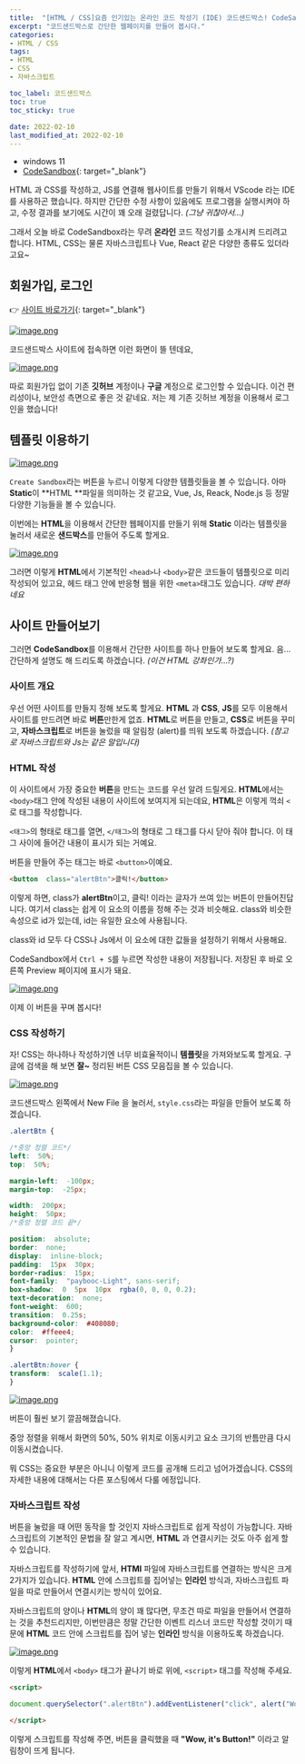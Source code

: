 ```yaml
---
title:  "[HTML / CSS]요즘 인기있는 온라인 코드 작성기 (IDE) 코드샌드박스! CodeSandbox"
excerpt: "코드샌드박스로 간단한 웹페이지를 만들어 봅시다."
categories: 
- HTML / CSS
tags:
- HTML
- CSS
- 자바스크립트

toc_label: 코드샌드박스
toc: true
toc_sticky: true
 
date: 2022-02-10
last_modified_at: 2022-02-10
---
```


- windows 11
- [CodeSandbox](https://codesandbox.io){: target="_blank"}

HTML 과 CSS를 작성하고, JS를 연결해 웹사이트를 만들기 위해서 VScode 라는 IDE를 사용하곤 했습니다. 하지만 간단한 수정 사항이 있음에도 프로그램을 실행시켜야 하고, 수정 결과를 보기에도 시간이 꽤 오래 걸렸답니다. *(그냥 귀찮아서...)*

그래서 오늘 바로 CodeSandbox라는 무려 **온라인** 코드 작성기를 소개시켜 드리려고 합니다.
HTML, CSS는 물론 자바스크립트나 Vue, React 같은 다양한 종류도 있더라고요~

## 회원가입, 로그인
👉 [사이트 바로가기](https://codesandbox.io){: target="_blank"}

[![image.png](https://i.postimg.cc/rmbM9zNT/image.png)](https://postimg.cc/2b4skkt9)

코드샌드박스 사이트에 접속하면 이런 화면이 뜰 텐데요,

[![image.png](https://i.postimg.cc/QC1C9pGw/image.png)](https://postimg.cc/dZQwgZ0j)

따로 회원가입 없이 기존 **깃허브** 계정이나 **구글** 계정으로 로그인할 수 있습니다.
이건 편리성이나, 보안성 측면으로 좋은 것 같네요.
저는 제 기존 깃허브 계정을 이용해서 로그인을 했습니다!

## 템플릿 이용하기

[![image.png](https://i.postimg.cc/3wqxtL3z/image.png)](https://postimg.cc/v1WyBtgv)

`Create Sandbox`라는 버튼을 누르니 이렇게 다양한 템플릿들을 볼 수 있습니다.
아마 **Static**이 **HTML **파일을 의미하는 것 같고요, Vue, Js, Reack, Node.js 등 정말 다양한 기능들을 볼 수 있습니다.

이번에는 **HTML**을 이용해서 간단한 웹페이지를 만들기 위해 **Static** 이라는 템플릿을 눌러서 새로운 **샌드박스**를 만들어 주도록 할게요.

[![image.png](https://i.postimg.cc/Z5TFrLYr/image.png)](https://postimg.cc/6ymvKnv3)

그러면 이렇게 **HTML**에서 기본적인 `<head>`나 `<body>`같은 코드들이 템플릿으로 미리 작성되어 있고요, 헤드 태그 안에 반응형 웹을 위한 `<meta>`태그도 있습니다.
*대박 편하네요*

## 사이트 만들어보기
그러면 **CodeSandbox**를 이용해서 간단한 사이트를 하나 만들어 보도록 할게요.
음... 간단하게 설명도 해 드리도록 하겠습니다. *(이건 HTML 강좌인가...?)*

### 사이트 개요
우선 어떤 사이트를 만들지 정해 보도록 할게요. **HTML** 과 **CSS**, **JS**를 모두 이용해서 사이트를 만드려면 바로 **버튼**만한게 없죠. **HTML**로 버튼을 만들고, **CSS**로 버튼을 꾸미고, **자바스크립트**로 버튼을 눌렀을 때 알림창 (alert)를 띄워 보도록 하겠습니다.
*(참고로 자바스크립트와 Js는 같은 말입니다)*

### HTML 작성
이 사이트에서 가장 중요한 **버튼**을 만드는 코드를 우선 알려 드릴게요.
**HTML**에서는 `<body>`태그 안에 작성된 내용이 사이트에 보여지게 되는데요, 
**HTML**은 이렇게 꺽쇠 `<` 로 태그를 작성합니다.

`<태그>`의 형태로 태그를 열면, `</태그>`의 형태로 그 태그를 다시 닫아 줘야 합니다.
이 태그 사이에 들어간 내용이 표시가 되는 거예요.

버튼을 만들어 주는 태그는 바로 `<button>`이예요.
~~~ html
<button  class="alertBtn">클릭!</button>
~~~
이렇게 하면, class가 **alertBtn**이고, 클릭! 이라는 글자가 쓰여 있는 버튼이 만들어진답니다.
여기서 class는 쉽게 이 요소의 이름을 정해 주는 것과 비슷해요. class와 비슷한 속성으로 id가 있는데, id는 유일한 요소에 사용됩니다.

class와 id 모두 다 CSS나 Js에서 이 요소에 대한 값들을 설정하기 위해서 사용해요.

CodeSandbox에서 `Ctrl + S`를 누르면 작성한 내용이 저장됩니다.
저장된 후 바로 오른쪽 Preview 페이지에 표시가 돼요.

[![image.png](https://i.postimg.cc/fRmyR4QC/image.png)](https://postimg.cc/0z5PVBQK)

이제 이 버튼을 꾸며 봅시다!

### CSS 작성하기

자! CSS는 하나하나 작성하기엔 너무 비효율적이니 **템플릿**을 가져와보도록 할게요.
구글에 검색을 해 보면 **잘~** 정리된 버튼 CSS 모음집을 볼 수 있습니다.

[![image.png](https://i.postimg.cc/g2GZ6kcj/image.png)](https://postimg.cc/3dbRshvQ)

코드샌드박스 왼쪽에서 New File 을 눌러서, 
`style.css`라는 파일을 만들어 보도록 하겠습니다.


~~~ CSS
.alertBtn {

/*중앙 정렬 코드*/
left:  50%;
top:  50%;

margin-left:  -100px;
margin-top:  -25px;

width:  200px;
height:  50px;
/*중앙 정렬 코드 끝*/

position:  absolute;
border:  none;
display:  inline-block;
padding:  15px  30px;
border-radius:  15px;
font-family:  "paybooc-Light", sans-serif;
box-shadow:  0  5px  10px  rgba(0, 0, 0, 0.2);
text-decoration:  none;
font-weight:  600;
transition:  0.25s;
background-color:  #408080;
color:  #ffeee4;
cursor:  pointer;
}

.alertBtn:hover {
transform:  scale(1.1);
}
~~~

[![image.png](https://i.postimg.cc/FKgK0wpZ/image.png)](https://postimg.cc/Ty1G67ZL)

버튼이 훨씬 보기 깔끔해졌습니다.

중앙 정렬을 위해서 화면의 50%, 50% 위치로 이동시키고
요소 크기의 반틈만큼 다시 이동시켰습니다.

뭐 CSS는 중요한 부분은 아니니 이렇게 코드를 공개해 드리고 넘어가겠습니다.
CSS의 자세한 내용에 대해서는 다른 포스팅에서 다룰 에정입니다.

### 자바스크립트 작성
버튼을 눌렀을 때 어떤 동작을 할 것인지 자바스크립트로 쉽게 작성이 가능합니다.
자바스크립트의 기본적인 문법을 잘 알고 계시면, 
**HTML** 과 연결시키는 것도 아주 쉽게 할 수 있습니다. 

자바스크립트를 작성하기에 앞서, **HTMl** 파일에 자바스크립트를 연결하는 방식은 크게 2가지가 있습니다. **HTML** 안에 스크립트를 집어넣는 **인라인** 방식과, 자바스크립트 파일을 따로 만들어서 연결시키는 방식이 있어요.

자바스크립트의 양이나 **HTML**의 양이 꽤 많다면, 무조건 따로 파일을 만들어서 연결하는 것을 추천드리지만, 이번만큼은 정말 간단한 이벤트 리스너 코드만 작성할 것이기 때문에 **HTML** 코드 안에 스크립트를 집어 넣는 **인라인** 방식을 이용하도록 하겠습니다.

[![image.png](https://i.postimg.cc/VkzsmKm0/image.png)](https://postimg.cc/KRsh5rKm)

이렇게 **HTML**에서 `<body>` 태그가 끝나기 바로 위에, `<script>` 태그를 작성해 주세요.

~~~ html
<script>

document.querySelector(".alertBtn").addEventListener("click", alert("Wow, it's Button!"));

</script>
~~~
이렇게 스크립트를 작성해 주면, 버튼을 클릭했을 때 **"Wow, it's Button!"** 이라고 알림창이 뜨게 됩니다.



